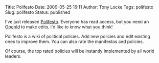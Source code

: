 Title: Polifesto
Date: 2009-05-25 16:11
Author: Tony Locke
Tags: polifesto
Slug: polifesto
Status: published

I've just released [Polifesto](http://www.polifesto.com/). Everyone has read access, but you need an [OpenId](http://openid.net/) to make edits. I'd like to know what you think!  
  
Polifesto is a wiki of political policies. Add new policies and edit existing ones to improve them. You can also rate the manifestos and policies.  
  
Of course, the top rated policies will be instantly implemented by all world leaders.
